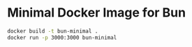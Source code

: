 # Minimal Docker Image for Bun

```bash
docker build -t bun-minimal .
docker run -p 3000:3000 bun-minimal
```
